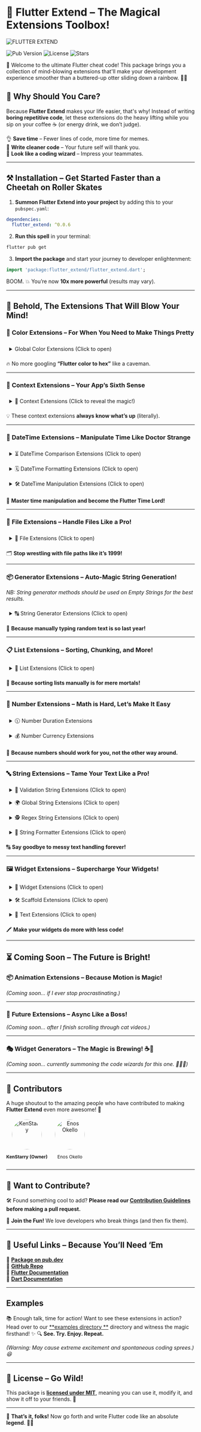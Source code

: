 # 🎩 Flutter Extend – The Magical Extensions Toolbox!

![FLUTTER EXTEND](https://github.com/user-attachments/assets/b3a4d7ae-e1b6-4f3d-b485-857567a2cc2b)

![Pub Version](https://img.shields.io/pub/v/flutter_extend)
![License](https://img.shields.io/github/license/KenStarry/flutter_extend)
![Stars](https://img.shields.io/github/stars/KenStarry/flutter_extend?style=social)

🚀 Welcome to the ultimate Flutter cheat code! This package brings you a collection of mind-blowing extensions that'll
make your development experience smoother than a buttered-up otter sliding down a rainbow. 🌈✨

## 🍕 Why Should You Care?

Because **Flutter Extend** makes your life easier, that's why! Instead of writing **boring repetitive code**, let these
extensions do the heavy lifting while you sip on your coffee ☕ (or energy drink, we don’t judge).

👌 **Save time** – Fewer lines of code, more time for memes.  
🔄 **Write cleaner code** – Your future self will thank you.  
🧙 **Look like a coding wizard** – Impress your teammates.

---

## ⚒️ Installation – Get Started Faster than a Cheetah on Roller Skates

1. **Summon Flutter Extend into your project** by adding this to your `pubspec.yaml`:

```yaml
dependencies:
  flutter_extend: ^0.0.6
```  

2. **Run this spell** in your terminal:

```bash
flutter pub get
```  

3. **Import the package** and start your journey to developer enlightenment:

```dart
import 'package:flutter_extend/flutter_extend.dart';
```  

BOOM. 💥 You’re now **10x more powerful** (results may vary).

---

## 🤯 **Behold, The Extensions That Will Blow Your Mind!**

### 🎨 **Color Extensions – For When You Need to Make Things Pretty**

<details>

<summary style="padding: 8px 8px 8px 8px;backgroundColor: #eeeeee;cursor: pointer">
<p style="font-size:14px; display:inline">Global Color Extensions (Click to open)</p>
</summary>

| Extension                        | Description                                  | 
|:---------------------------------|:---------------------------------------------|
| `Colors.red.getLighterShade(10)` | Turns red into diet red (10% lighter)!       |
| `Colors.red.toHex()`             | Converts red into that fancy #FF0000 format. |

</details> 

🔥 No more googling **“Flutter color to hex”** like a caveman.

---

### 📏 **Context Extensions – Your App’s Sixth Sense**

<details>

<summary style="padding: 8px 8px 8px 8px;backgroundColor: #eeeeee;cursor: pointer">
<p style="font-size:14px; display:inline">🧠 Context Extensions (Click to reveal the magic!)</p>
</summary>

| Extension              | Description                                     |
|:-----------------------|:------------------------------------------------|
| `context.colorScheme`  | Knows what colors your app is vibing with. 🎨   |
| `context.isDarkMode`   | Detects if your app has gone full Sith mode. 🌑 |
| `context.screenHeight` | Measures how tall your app stands. 📏           |
| `context.screenWidth`  | Measures the width, because size matters. 📐    |
| `context.theme`        | Retrieves the whole theme like a style guru. 👔 |

</details> 

💡 These context extensions **always know what’s up** (literally).

---

### 📆 **DateTime Extensions – Manipulate Time Like Doctor Strange**

<details>

<summary style="padding: 8px 8px 8px 8px;backgroundColor: #eeeeee;cursor: pointer">
<p style="font-size:14px; display:inline">⏳ DateTime Comparison Extensions (Click to open)</p>
</summary>

| Extension        | What It Does                         |  
|------------------|--------------------------------------|  
| `.isToday()`     | Is today… today? 🤔                  |  
| `.isPast()`      | Confirms if your date is ancient. 📜 |  
| `.isFuture()`    | Predicts the future… kinda. 🔮       |  
| `.isYesterday()` | Checks if it was **Laundry Day**.    |  
| `.isTomorrow()`  | Future You says hello. 👋            |  

</details>

<details>

<summary style="padding: 8px 8px 8px 8px;backgroundColor: #eeeeee;cursor: pointer">
<p style="font-size:14px; display:inline">🗓️ DateTime Formatting Extensions (Click to open)</p>
</summary>

| Extension           | Example                               | Output       |
|:--------------------|:--------------------------------------|--------------|
| `.timeAgo()`        | DateTime(2024, 1, 1).timeAgo()        | "1 year ago" |
| `.timeUntil()`      | DateTime(2026, 1, 1).timeUntil()      | "in 1 year"  |
| `.monthName()`      | DateTime(2024, 1, 1).monthName()      | "January"    |
| `.monthNameShort()` | DateTime(2024, 1, 1).monthNameShort() | "Jan"        |
| `.dayName()`        | DateTime(2024, 1, 1).dayName()        | "Monday"     |
| `.dayNameShort()`   | DateTime(2024, 1, 1).dayNameShort()   | "Mon"        |
| `.slashedDate()`    | DateTime(2024, 1, 1).slashedDate()    | "01/01/2024" |
| `.weekNumber()`     | DateTime(2024, 1, 1).weekNumber()     | 1            |

</details>

<details>

<summary style="padding: 8px 8px 8px 8px;backgroundColor: #eeeeee;cursor: pointer">
<p style="font-size:14px; display:inline">🛠️ DateTime Manipulation Extensions (Click to open)</p>
</summary>

| Extension                 | Example                                 | Output                 |
|:--------------------------|:----------------------------------------|------------------------|
| `.addDays(days)`          | DateTime(2025, 1, 1).addDays(5)         | DateTime(2025, 1, 6)   |
| `.subtractDays(days)`     | DateTime(2025, 1, 1).subtractDays(5)    | DateTime(2024, 12, 27) |
| `.addMonths(months)`      | DateTime(2025, 1, 1).addMonths(5)       | DateTime(2025, 6, 1)   |
| `.subtractMonths(months)` | DateTime(2025, 1, 1).subtractMonths(5)  | DateTime(2024, 8, 1)   |
| `.addYears(years)`        | DateTime(2025, 1, 1).addYears(5)        | DateTime(2030, 1, 1)   |
| `.subtractYears(years)`   | DateTime(2025, 1, 1).subtractYears(5)   | DateTime(2020, 1, 1)   |
| `.addBusinessDays(days)`  | DateTime(2025, 1, 1).addBusinessDays(5) | DateTime(2025, 1, 8)   |

</details>


🔄 **Master time manipulation and become the Flutter Time Lord!**

---

### 📂 **File Extensions – Handle Files Like a Pro!**

<details>

<summary style="padding: 8px 8px 8px 8px;backgroundColor: #eeeeee;cursor: pointer">
<p style="font-size:14px; display:inline">📁 File Extensions (Click to open)</p>
</summary>

| Extension                     | Example                                   | Output                 |
|:------------------------------|:------------------------------------------|------------------------|
| `.fileFormattedSize()`        | `File('path').fileFormattedSize()`        | 500 MB                 |
| `.filePath()`                 | `File('path').filePath()`                 | /emulated/0/storage... |
| `.fileExtension()`            | `File('path').fileExtension()`            | pdf, jpg, etc.         |
| `.fileNameWithoutExtension()` | `File('path').fileNameWithoutExtension()` | myAwesomeFile          |

</details>

🗂️ **Stop wrestling with file paths like it’s 1999!**

---

### 📦 **Generator Extensions – Auto-Magic String Generation!**

_NB: String generator methods should be used on Empty Strings for the best results._

<details>

<summary style="padding: 8px 8px 8px 8px;backgroundColor: #eeeeee;cursor: pointer">
<p style="font-size:14px; display:inline">🔠 String Generator Extensions (Click to open)</p>
</summary>

| Extension                                | Example                               | Output                                |
|:-----------------------------------------|:--------------------------------------|---------------------------------------|
| `.generateLoremIpsum(wordCount)`         | `"".generateLoremIpsum(wordCount: 5)` | `Lorem ipsum dolor sit amet`          |
| `.generateUUID(length)`                  | `"".generateUUID(length: 10)`         | `Random UUID`                         |
| `.generateClipboardContents(textIfNull)` | `"".generateClipboardContents()`      | `Returns a String clipboard contents` |
| `.generateRandomString(length)`          | `"".generateRandomString(10)`         | `Random 10-character string`          |

</details>

📝 **Because manually typing random text is so last year!**

---

### 📋 **List Extensions – Sorting, Chunking, and More!**

<details>

<summary style="padding: 8px 8px 8px 8px;backgroundColor: #eeeeee;cursor: pointer">
<p style="font-size:14px; display:inline">📜 List Extensions (Click to open)</p>
</summary>

| Extension                  | Example                                                                                | Output                                                   |
|:---------------------------|:---------------------------------------------------------------------------------------|----------------------------------------------------------|
| `.firstOrNull()`           | ["hello", "world", "awesome"].firstOrNull()                                            | hello                                                    |
| `.lastOrNull()`            | ["hello", "world", "awesome"].lastOrNull()                                             | awesome                                                  |
| `.sortBy()`                | ["Urus", "BMW", "Aston Martin", "Ferari", "Lambo"].sortBy((car) => car)                | ["Aston Martin", "BMW", "Ferari", "Lambo", "Urus"]       |
| `.sortByAndReturnSorted()` | ["Urus", "BMW", "Aston Martin", "Ferari", "Lambo"].sortByAndReturnSorted((car) => car) | ["Aston Martin", "BMW", "Ferari", "Lambo", "Urus"]       |
| `.shuffled()`              | ["Urus", "BMW", "Aston Martin", "Ferari", "Lambo"].shuffled()                          | ["Ferari", "Aston Martin", "BMW", "Lambo", "Urus"]       |
| `.chunked(size)`           | ["Urus", "BMW", "Aston Martin", "Ferari", "Lambo"].chunked(2)                          | [['Urus', 'BMW'], ['Aston Martin', 'Ferari'], ['Lambo']] |

</details>

📌 **Because sorting lists manually is for mere mortals!**

---

### 🔢 **Number Extensions – Math is Hard, Let’s Make It Easy**

<details>

<summary style="padding: 8px 8px 8px 8px;backgroundColor: #eeeeee;cursor: pointer">
<p style="font-size:14px; display:inline">🕦 Number Duration Extensions</p>
</summary>

| Extension    | Example       | Output                    |
|:-------------|:--------------|---------------------------|
| `.days`      | `5.days`      | Duration(days: 5)         |
| `.hours`     | `5.hours`     | Duration(hours: 5)        |
| `.mins`      | `5.mins`      | Duration(minutes: 5)      |
| `.secs`      | `5.secs`      | Duration(seconds: 5)      |
| `.milliSecs` | `5.milliSecs` | Duration(milliSeconds: 5) |
| `.microSecs` | `5.microSecs` | Duration(microSeconds: 5) |

</details> 

<details>

<summary style="padding: 8px 8px 8px 8px;backgroundColor: #eeeeee;cursor: pointer">
<p style="font-size:14px; display:inline">💰 Number Currency Extensions</p>
</summary>

| Extension          | Example  | Output      |
|:-------------------|:---------|-------------|
| `.toCurrency()`    | `100000` | KES 100,000 |
| `.toAbbreviated()` | `100000` | 100K        |

</details> 

🧠 **Because numbers should work for you, not the other way around.**

---

### 🔤 **String Extensions – Tame Your Text Like a Pro!**

<details>

<summary style="padding: 8px 8px 8px 8px;backgroundColor: #eeeeee;cursor: pointer">
<p style="font-size:14px; display:inline">🔑 Validation String Extensions (Click to open)</p>
</summary>

| Extension            | Example                         | Output  |
|:---------------------|:--------------------------------|---------|
| `.isEmailValid()`    | `"badEmail.com".isEmailValid()` | `false` |
| `.isPasswordValid()` | `"weak12".isPasswordValid()`    | `false` |
| `.isValidURL()`      | `"weirdurl//".isValidURL()`     | `false` |

</details>

<details>

<summary style="padding: 8px 8px 8px 8px;backgroundColor: #eeeeee;cursor: pointer">
<p style="font-size:14px; display:inline">🌍 Global String Extensions (Click to open)</p>
</summary>

| Extension                            | Example                                           | Output        |
|:-------------------------------------|:--------------------------------------------------|---------------|
| `.capitalizeFirstLetter()`           | `"hello".capitalizeFirstLetter()`                 | `Hello`       |
| `.capitalizeFirstLetterOfEachWord()` | `"hello world".capitalizeFirstLetterOfEachWord()` | `Hello World` |
| `.getLastNCharacters(n)`             | `"hello".getLastNCharacters(2)`                   | `lo`          |
| `.mask(visibleCount)`                | `"helloworld".mask()`                             | `he******ld`  |
| `.reverse()`                         | `"hello".reverse()`                               | `olleh`       |
| `.truncateName()`                    | `"Ken Starry".truncateName()`                     | `Ken S.`      |

</details>

<details>

<summary style="padding: 8px 8px 8px 8px;backgroundColor: #eeeeee;cursor: pointer">
<p style="font-size:14px; display:inline">🕵️ Regex String Extensions (Click to open)</p>
</summary>

| Extension                             | Example                                              | Output               |
|:--------------------------------------|:-----------------------------------------------------|----------------------|
| `.extractDigits()`                    | `"abc123".extractDigits()`                           | `"123"`              |
| `.removeAllDigits()`                  | `"abc123".removeAllDigits()`                         | `"abc"`              |
| `.removeAllWordsStartingWithNumber()` | `"1abc 2def ghi".removeAllWordsStartingWithNumber()` | `"ghi"`              |
| `.isDigitsOnly()`                     | `"12345".isDigitsOnly()`                             | `true`               |
| `.isTextOnly()`                       | `"abc".isTextOnly()`                                 | `true`               |
| `.removeAllWhiteSpaces()`             | `"a b c".removeAllWhiteSpaces()`                     | `"abc"`              |
| `.getWords()`                         | `"Hello world!".getWords()`                          | `["Hello", "world"]` |

</details>

<details>

<summary style="padding: 8px 8px 8px 8px;backgroundColor: #eeeeee;cursor: pointer">
<p style="font-size:14px; display:inline">🔢 String Formatter Extensions (Click to open)</p>
</summary>

| Extension                  | Example                           | Output          |
|:---------------------------|:----------------------------------|-----------------|
| `.capitalizeFirstLetter()` | `'hello'.capitalizeFirstLetter()` | `'Hello'`       |
| `.toTitleCase()`           | `'hello world'.toTitleCase()`     | `'Hello World'` |
| `.toCamelCase()`           | `'hello_world'.toCamelCase()`     | `'helloWorld'`  |
| `.toSlug()`                | `'Hello World!'.toSlug()`         | `'hello-world'` |
| `.toOrdinal()`             | `'23'.toOrdinal()`                | `'23rd'`        |
| `.toBase64()`              | `'Hello'.toBase64()`              | `'SGVsbG8='`    |
| `.fromBase64()`            | `'SGVsbG8='.fromBase64()`         | `'Hello'`       |

</details>

🔠 **Say goodbye to messy text handling forever!**

---

### 🖼️ **Widget Extensions – Supercharge Your Widgets!**

<details>

<summary style="padding: 8px 8px 8px 8px;backgroundColor: #eeeeee;cursor: pointer">
<p style="font-size:14px; display:inline">🧩 Widget Extensions (Click to open)</p>
</summary>

| Extension          | Example                                                             | Output                                                                         |
|--------------------|---------------------------------------------------------------------|--------------------------------------------------------------------------------|
| `clickableMouse`   | `Text('Click me').clickableMouse(onTap: () { print('Clicked'); })`  | A text widget that shows a mouse pointer on hover and prints 'Clicked' on tap. |
| `expanded`         | `Text('Expanded').expanded()`                                       | A text widget wrapped with an `Expanded` widget.                               |
| `flexibe`          | `Text('Flexible').flexibe()`                                        | A text widget wrapped with a `Flexible` widget.                                |
| `padding`          | `Text('Padded').padding(padding: EdgeInsets.all(16))`               | A text widget with 16 pixels of padding on all sides.                          |
| `align`            | `Text('Aligned').align(alignment: Alignment.centerRight)`           | A text widget aligned to the center right of its parent.                       |
| `clip`             | `Image.network('url').clip(borderRadius: BorderRadius.circular(8))` | An image widget clipped with an 8-pixel border radius.                         |
| `removeScrollbar`  | `ListView().removeScrollbar(context)`                               | A `ListView` without a scrollbar.                                              |
| `addScrollbar`     | `ListView().addScrollbar(context)`                                  | A `ListView` with a scrollbar.                                                 |
| `visibility`       | `Text('Visible').visibility(visible: false)`                        | A text widget that is not visible.                                             |
| `invinsible`       | `Text('Invisible').invinsible()`                                    | A text widget that is not visible.                                             |
| `visible`          | `Text('Visible').visible()`                                         | A text widget that is visible.                                                 |
| `addSelectionArea` | `Text('Selectable').addSelectionArea()`                             | A text widget that can be selected.                                            |
| `center`           | `Text('Centered').center()`                                         | A text widget centered within its parent.                                      |

</details>

<details>

<summary style="padding: 8px 8px 8px 8px;backgroundColor: #eeeeee;cursor: pointer">
<p style="font-size:14px; display:inline">🛠️ Scaffold Extensions (Click to open)</p>
</summary>

| Extension               | Example                                                                                                                                                                       | Output                                                                                   |
|:------------------------|:------------------------------------------------------------------------------------------------------------------------------------------------------------------------------|------------------------------------------------------------------------------------------|
| `.addAnnotatedRegion()` | `Scaffold().addAnnotatedRegion(statusBarColor: Colors.red, statusBarBrightness: Brightness.dark, navigationBarColor: Colors.blue, navigationBarBrightness: Brightness.light)` | A `Scaffold` widget with customized status bar and navigation bar colors and brightness. |

</details>

<details>

<summary style="padding: 8px 8px 8px 8px;backgroundColor: #eeeeee;cursor: pointer">
<p style="font-size:14px; display:inline">🔗 Text Extensions (Click to open)</p>
</summary>

| Extension        | Example                                                                                                      | Output                                                                                               |
|:-----------------|:-------------------------------------------------------------------------------------------------------------|------------------------------------------------------------------------------------------------------|
| `.addHyperLinks` | `Text('Click here for more info').addHyperLinks(hyperLinkTexts: ['here'], onHyperlinkClicked: (word) => {})` | A `Text` widget with the word "here" as a hyperlink that triggers the `onHyperlinkClicked` function. |

</details>

🖍️ **Make your widgets do more with less code!**

---

## ⏳ **Coming Soon – The Future is Bright!**

### 📦 **Animation Extensions – Because Motion is Magic!**

_(Coming soon… if I ever stop procrastinating.)_

---

### 🔖 **Future Extensions – Async Like a Boss!**

_(Coming soon… after I finish scrolling through cat videos.)_

---

### 🎭 **Widget Generators – The Magic is Brewing! ☕🔮**

_(Coming soon... currently summoning the code wizards for this one. 🧙‍♂️✨)_

---

## 🤝 **Contributors**

A huge shoutout to the amazing people who have contributed to making **Flutter Extend** even more awesome! 🎉

<div style="display: flex; flex-wrap: wrap; flex-direction: row;">
    <div style="margin: 4px 20px 0px 0px; flex-direction: column; align-items: center;justify-content: center;height: 100%; text-align: center;">
        <img src="https://github.com/KenStarry.png" width="80" height="80" style="border-radius: 50%;object-fit: cover;"  alt="KenStarry"/>
        <p style="text-align: center;font-size: 12px"><b>KenStarry (Owner)</b></p>
    </div>
    <div style="margin: 4px 20px 0px 0px; flex-direction: column; align-items: center;justify-content: center;height: 100%; text-align: center;">
        <img src="https://github.com/okelloEnos.png" width="80" height="80" style="border-radius: 50%;object-fit: cover;"  alt="Enos Okello"/>
        <p style="text-align: center;font-size: 12px">Enos Okello</p>
    </div>
</div>

<div>

[//]: # (<table style="border: none;">)

[//]: # (  <tr style="border: none;">)

[//]: # (    <a href="https://github.com/KenStarry" target="_blank"><td style="border: none; text-align: center; vertical-align: middle;">)

[//]: # (        <img src="https://github.com/KenStarry.png?s=80&v=4" width="80" style="border-radius: 50%;"  alt="KenStarry"/><br /><sub><b>KenStarry&#40;Owner&#41;</b></sub></td>)

[//]: # (</a>)

[//]: # (    <a href="https://github.com/okelloEnos" target="_blank"><td style="border: none; text-align: center; vertical-align: middle;">)

[//]: # (        <img src="https://github.com/okelloEnos.png?s=80&v=4" width="80" style="border-radius: 50%;"  alt="Enos Okello"/><br /><sub><b>Enos Okello</b></sub></td>)

[//]: # (</a>)

[//]: # (  </tr>)

[//]: # (</table>)

</div>

---

## 👥 **Want to Contribute?**

🛠 Found something cool to add? **Please read our [**Contribution Guidelines**](CONTRIBUTING.md) before making a pull
request.**

👾 **Join the Fun!** We love developers who break things (and then fix them).

---

## 📘 **Useful Links – Because You’ll Need ‘Em**

🔗 **[Package on pub.dev](https://pub.dev/packages/flutter_extend)**  
🔗 **[GitHub Repo](https://github.com/KenStarry/flutter_extend/tree/main/example/lib)**  
📖 **[Flutter Documentation](https://docs.flutter.dev)**  
📒 **[Dart Documentation](https://dart.dev/docs)**

---

## Examples

📚 Enough talk, time for action! Want to see these extensions in action? Head over to our [**examples directory
**](https://github.com/KenStarry/flutter_extend/tree/main/example/lib) directory and witness the magic firsthand! ✨
🔍 **See. Try. Enjoy. Repeat.**

_(Warning: May cause extreme excitement and spontaneous coding sprees.) 😆_

---

## 🐝 **License – Go Wild!**

This package is [**licensed under MIT**](https://github.com/KenStarry/flutter_extend/blob/main/LICENSE), meaning you can
use it, modify it, and show it off to your friends. 🎉

---

🎉 **That’s it, folks!** Now go forth and write Flutter code like an absolute **legend**. 🚀💙